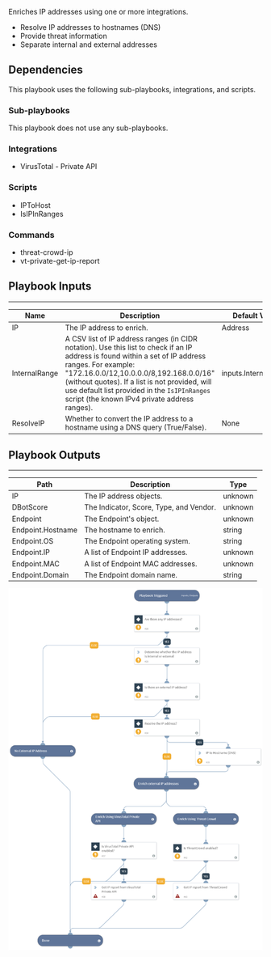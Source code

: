 Enriches IP addresses using one or more integrations.

- Resolve IP addresses to hostnames (DNS)
- Provide threat information
- Separate internal and external addresses

## Dependencies
This playbook uses the following sub-playbooks, integrations, and scripts.

### Sub-playbooks
This playbook does not use any sub-playbooks.

### Integrations
* VirusTotal - Private API

### Scripts
* IPToHost
* IsIPInRanges

### Commands
* threat-crowd-ip
* vt-private-get-ip-report

## Playbook Inputs
---

| **Name** | **Description** | **Default Value** | **Source** | **Required** |
| --- | --- | --- | --- | --- |
| IP | The IP address to enrich. | Address | IP | Optional |
| InternalRange | A CSV list of IP address ranges (in CIDR notation). Use this list to check if an IP address is found within a set of IP address ranges. For example: "172.16.0.0/12,10.0.0.0/8,192.168.0.0/16" (without quotes). If a list is not provided, will use default list provided in the `IsIPInRanges` script (the known IPv4 private address ranges). | inputs.InternalRange | - | Optional |
| ResolveIP | Whether to convert the IP address to a hostname using a DNS query (True/False). | None | inputs.ResolveIP | Required |

## Playbook Outputs
---

| **Path** | **Description** | **Type** |
| --- | --- | --- |
| IP | The IP address objects. | unknown |
| DBotScore | The Indicator, Score, Type, and Vendor. | unknown |
| Endpoint | The Endpoint's object. | unknown |
| Endpoint.Hostname | The hostname to enrich. | string |
| Endpoint.OS | The Endpoint operating system. | string |
| Endpoint.IP | A list of Endpoint IP addresses. | unknown |
| Endpoint.MAC | A list of Endpoint MAC addresses. | unknown |
| Endpoint.Domain | The Endpoint domain name. | string |

![IP_Enrichment_External_Generic_v2](https://github.com/ElazarK/content-docs/blob/master/images/playbooks/IP_Enrichment_External_Generic_v2.png)

